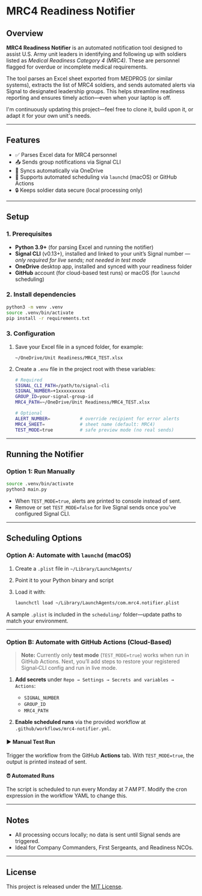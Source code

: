 # MRC4 Readiness Notifier

## Overview

**MRC4 Readiness Notifier** is an automated notification tool designed to assist U.S. Army unit leaders in identifying and following up with soldiers listed as *Medical Readiness Category 4 (MRC4)*. These are personnel flagged for overdue or incomplete medical requirements.

The tool parses an Excel sheet exported from MEDPROS (or similar systems), extracts the list of MRC4 soldiers, and sends automated alerts via Signal to designated leadership groups. This helps streamline readiness reporting and ensures timely action—even when your laptop is off.

I'm continuously updating this project—feel free to clone it, build upon it, or adapt it for your own unit's needs.

---

## Features

* ✅ Parses Excel data for MRC4 personnel
* 📤 Sends group notifications via Signal CLI
* 🔄 Syncs automatically via OneDrive
* 📆 Supports automated scheduling via `launchd` (macOS) or GitHub Actions
* 🔒 Keeps soldier data secure (local processing only)

---

## Setup

### 1. Prerequisites

* **Python 3.9+** (for parsing Excel and running the notifier)
* **Signal CLI** (v0.13+), installed and linked to your unit’s Signal number  *—only required for live sends; not needed in test mode*
* **OneDrive** desktop app, installed and synced with your readiness folder
* **GitHub** account (for cloud-based test runs) or macOS (for `launchd` scheduling)

### 2. Install dependencies

```bash
python3 -m venv .venv
source .venv/bin/activate
pip install -r requirements.txt
```

### 3. Configuration

1. Save your Excel file in a synced folder, for example:

   ```
   ~/OneDrive/Unit Readiness/MRC4_TEST.xlsx
   ```
2. Create a `.env` file in the project root with these variables:

   ```bash
   # Required
   SIGNAL_CLI_PATH=/path/to/signal-cli
   SIGNAL_NUMBER=+1xxxxxxxxxx
   GROUP_ID=your-signal-group-id
   MRC4_PATH=~/OneDrive/Unit Readiness/MRC4_TEST.xlsx

   # Optional
   ALERT_NUMBER=           # override recipient for error alerts
   MRC4_SHEET=             # sheet name (default: MRC4)
   TEST_MODE=true          # safe preview mode (no real sends)
   ```

---

## Running the Notifier

### Option 1: Run Manually

```bash
source .venv/bin/activate
python3 main.py
```

* When `TEST_MODE=true`, alerts are printed to console instead of sent.
* Remove or set `TEST_MODE=false` for live Signal sends once you’ve configured Signal CLI.

---

## Scheduling Options

### Option A: Automate with `launchd` (macOS)

1. Create a `.plist` file in `~/Library/LaunchAgents/`
2. Point it to your Python binary and script
3. Load it with:

   ```bash
   launchctl load ~/Library/LaunchAgents/com.mrc4.notifier.plist
   ```

A sample `.plist` is included in the `scheduling/` folder—update paths to match your environment.

---

### Option B: Automate with GitHub Actions (Cloud-Based)

> **Note:** Currently only **test mode** (`TEST_MODE=true`) works when run in GitHub Actions.
> Next, you’ll add steps to restore your registered Signal‑CLI config and run in live mode.

1. **Add secrets** under `Repo → Settings → Secrets and variables → Actions`:

   * `SIGNAL_NUMBER`
   * `GROUP_ID`
   * `MRC4_PATH`
2. **Enable scheduled runs** via the provided workflow at `.github/workflows/mrc4-notifier.yml`.

#### ▶️ Manual Test Run

Trigger the workflow from the GitHub **Actions** tab. With `TEST_MODE=true`, the output is printed instead of sent.

#### ⏰ Automated Runs

The script is scheduled to run every Monday at 7 AM PT. Modify the cron expression in the workflow YAML to change this.

---

## Notes

* All processing occurs locally; no data is sent until Signal sends are triggered.
* Ideal for Company Commanders, First Sergeants, and Readiness NCOs.

---

## License

This project is released under the [MIT License](LICENSE).






